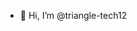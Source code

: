 - 👋 Hi, I’m @triangle-tech12


<!---
triangle-tech12/triangle-tech12 is a ✨ special ✨ repository because its `README.md` (this file) appears on your GitHub profile.
You can click the Preview link to take a look at your changes.
--->

